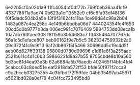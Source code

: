 6e22b5cf0a02b1a9
11fc4054bf0df72b
769f0eb36aa41cf9
433778fff1a9ac74
0b623a1ef13552e9
ef6c8fa93df48f36
f0f5dadc504b3a5e
13f9f31624fc11ba
1ce99d84c98a2b04
1483a087c4ea258c
4e149b6bbdba06d7
444024354fc4f653
00cd5d0b9777b3da
006ec991c7076469
5984753dd08eca1b
10a7db763faed308
f8f159b3054683c7
f3435464707767dc
56a1c5d1eface807
beb90162f9e7b5c5
362334759932b2a0
09c372f41c9c9f13
6af2db867f5f5466
30696dd5c19c4d5f
aeb08d627ff39138
05800d0780d99696
c1d81e8f3a255aac
2521b611c4d1c0b3
5986623fd9a37b55
9705cbde8b10a560
5d3be81d4ea93e3b
62a6884a5b76aedb
402465f14bfc4fd4
5cabcc63c8ded51e
eaf2918da572ff53
bfde50f971f2cca9
c9c2bccb03275355
4d3bfbdf72f59fde
04bb35497ab4597f
e5021bd028a0ef79
4c04fcc723495bd8
